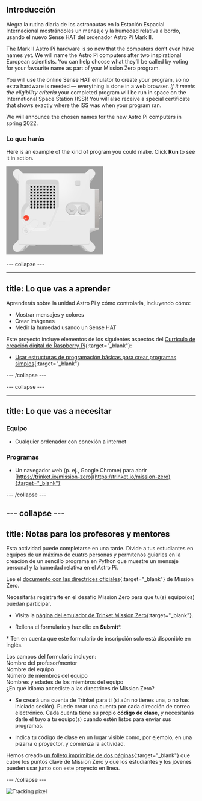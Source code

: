 ## Introducción

Alegra la rutina diaria de los astronautas en la Estación Espacial Internacional mostrándoles un mensaje y la humedad relativa a bordo, usando el nuevo Sense HAT del ordenador Astro Pi Mark II.

The Mark II Astro Pi hardware is so new that the computers don’t even have names yet. We will name the Astro Pi computers after two inspirational European scientists. You can help choose what they’ll be called by voting for your favourite name as part of your Mission Zero program.

You will use the online Sense HAT emulator to create your program, so no extra hardware is needed — everything is done in a web browser. *If it meets the eligibility criteria* your completed program will be run in space on the International Space Station (ISS)! You will also receive a special certificate that shows exactly where the ISS was when your program ran.

We will announce the chosen names for the new Astro Pi computers in spring 2022.


### Lo que harás

Here is an example of the kind of program you could make. Click **Run** to see it in action.

![The Trinket Sense HAT emulator running a sample program which scrolls the humidity value across the LED matrix and then displays a picture of a fish](images/M0_4.gif)


--- collapse ---



---
title: Lo que vas a aprender
---

Aprenderás sobre la unidad Astro Pi y cómo controlarla, incluyendo cómo:
+ Mostrar mensajes y colores
+ Crear imágenes
+ Medir la humedad usando un Sense HAT

Este proyecto incluye elementos de los siguientes aspectos del [Currículo de creación digital de Raspberry Pi](http://rpf.io/curriculum){:target="_blank"}:

+ [Usar estructuras de programación básicas para crear programas simples](https://curriculum.raspberrypi.org/programming/creator/){:target="_blank"}

--- /collapse ---

--- collapse ---

---
title: Lo que vas a necesitar
---

### Equipo

+ Cualquier ordenador con conexión a internet

### Programas

+ Un navegador web (p. ej., Google Chrome) para abrir [https://trinket.io/mission-zero](https://trinket.io/mission-zero){:target="_blank"}

--- /collapse ---

--- collapse ---
---
title: Notas para los profesores y mentores
---


Esta actividad puede completarse en una tarde. Divide a tus estudiantes en equipos de un máximo de cuatro personas y permítenos guiarles en la creación de un sencillo programa en Python que muestre un mensaje personal y la humedad relativa en el Astro Pi.

Lee el [documento con las directrices oficiales](https://astro-pi.org/wp-content/uploads/2018/09/Astro_Pi_Mission_Zero_Guidelines_2018_19_V12_pages.pdf){:target="_blank"} de Mission Zero.

Necesitarás registrarte en el desafío Mission Zero para que tu(s) equipo(os) puedan participar.

+ Visita la [página del emulador de Trinket Mission Zero](https://trinket.io/mission-zero){:target="_blank"}.

+ Rellena el formulario y haz clic en **Submit**\*.

\* Ten en cuenta que este formulario de inscripción solo está disponible en inglés.

Los campos del formulario incluyen:  
Nombre del profesor/mentor   
Nombre del equipo  
Número de miembros del equipo  
Nombres y edades de los miembros del equipo  
¿En qué idioma accediste a las directrices de Mission Zero?

+ Se creará una cuenta de Trinket para ti (si aún no tienes una, o no has iniciado sesión). Puede crear una cuenta por cada dirección de correo electrónico. Cada cuenta tiene su propio **código de clase**, y necesitarás darle el tuyo a tu equipo(s) cuando estén listos para enviar sus programas.

+ Indica tu código de clase en un lugar visible como, por ejemplo, en una pizarra o proyector, y comienza la actividad.

 Hemos creado [un folleto imprimible de dos páginas](https://astro-pi.org/astro_pi_mission_zero_project_print_out_v10_print/){:target="_blank"} que cubre los puntos clave de Mission Zero y que los estudiantes y los jóvenes pueden usar junto con este proyecto en línea.

--- /collapse ---

![Tracking pixel](https://code.org/api/hour/begin_raspberrypi_astropi.png)
